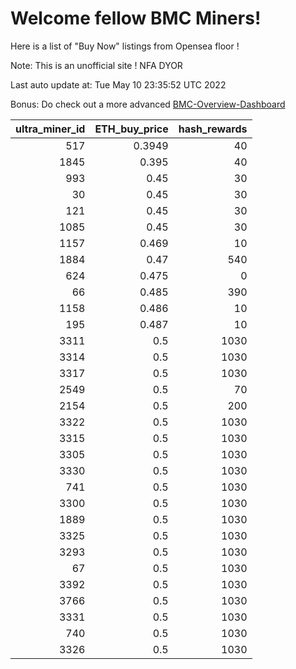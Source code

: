 # Welcome fellow BMC Miners!
Here is a list of "Buy Now" listings from Opensea floor !

Note: This is an unofficial site ! NFA DYOR

Last auto update at: Tue May 10 23:35:52 UTC 2022

Bonus: Do check out a more advanced [BMC-Overview-Dashboard](https://dune.com/defifunk/BMC-Overview-Dashboard)


|   ultra_miner_id |   ETH_buy_price |   hash_rewards |
|-----------------:|----------------:|---------------:|
|              517 |          0.3949 |             40 |
|             1845 |          0.395  |             40 |
|              993 |          0.45   |             30 |
|               30 |          0.45   |             30 |
|              121 |          0.45   |             30 |
|             1085 |          0.45   |             30 |
|             1157 |          0.469  |             10 |
|             1884 |          0.47   |            540 |
|              624 |          0.475  |              0 |
|               66 |          0.485  |            390 |
|             1158 |          0.486  |             10 |
|              195 |          0.487  |             10 |
|             3311 |          0.5    |           1030 |
|             3314 |          0.5    |           1030 |
|             3317 |          0.5    |           1030 |
|             2549 |          0.5    |             70 |
|             2154 |          0.5    |            200 |
|             3322 |          0.5    |           1030 |
|             3315 |          0.5    |           1030 |
|             3305 |          0.5    |           1030 |
|             3330 |          0.5    |           1030 |
|              741 |          0.5    |           1030 |
|             3300 |          0.5    |           1030 |
|             1889 |          0.5    |           1030 |
|             3325 |          0.5    |           1030 |
|             3293 |          0.5    |           1030 |
|               67 |          0.5    |           1030 |
|             3392 |          0.5    |           1030 |
|             3766 |          0.5    |           1030 |
|             3331 |          0.5    |           1030 |
|              740 |          0.5    |           1030 |
|             3326 |          0.5    |           1030 |